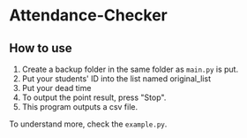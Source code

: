 # Attendance-Checker

## How to use
1. Create a backup folder in the same folder as `main.py` is put.
2. Put your students' ID into the list named original_list
3. Put your dead time
4. To output the point result, press "Stop".
5. This program outputs a csv file.

To understand more, check the `example.py`.
